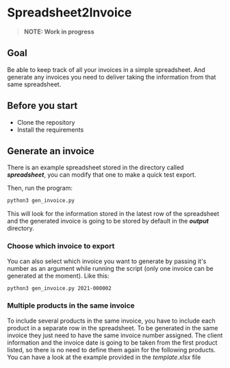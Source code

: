 # Spreadsheet2Invoice

> **NOTE: Work in progress**

## Goal

Be able to keep track of all your invoices in a simple spreadsheet. And generate any invoices you need to deliver taking the information from that same spreadsheet.

## Before you start

- Clone the repository
- Install the requirements

## Generate an invoice

There is an example spreadsheet stored in the directory called ***spreadsheet***, you can modify that one to make a quick test export.

Then, run the program:

```bash
python3 gen_invoice.py
```

This will look for the information stored in the latest row of the spreadsheet and the generated invoice is going to be stored by default in the ***output*** directory.

### Choose which invoice to export

You can also select which invoice you want to generate by passing it's number as an argument while running the script (only one invoice can be generated at the moment). Like this:

```bash
python3 gen_invoice.py 2021-000002
```

### Multiple products in the same invoice

To include several products in the same invoice, you have to include each product in a separate row in the spreadsheet. To be generated in the same invoice they just need to have the same invoice number assigned. The client information and the invoice date is going to be taken from the first product listed, so there is no need to define them again for the following products. You can have a look at the example provided in the *template.xlsx* file
